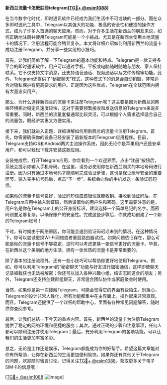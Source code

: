 **新西兰流量卡怎麽註冊telegram[[TG💪+ @esim1088](https://t.me/s/esim1088)]**

在当今数字化时代，即时通讯软件已经成为我们生活中不可或缺的一部分。而在众多即时通讯工具中，Telegram以其强大的功能、极高的安全性和便捷的操作方式，成为了许多人首选的聊天应用。然而，对于许多生活在新西兰的朋友来说，如何正确地注册并使用Telegram可能是一个小挑战。尤其是在新西兰使用本地流量卡的情况下，注册流程可能会稍显复杂。本文将详细介绍如何利用新西兰的流量卡成功注册Telegram，并分享一些实用的小技巧。

首先，让我们简单了解一下Telegram的基本功能和特点。Telegram是一款支持多平台的即时通讯软件，用户可以通过手机、平板或电脑随时随地与朋友、家人保持联系。它不仅支持文字消息，还支持语音通话、视频通话以及文件传输等功能。此外，Telegram还提供了“秘密聊天”模式，这种模式下的消息会自动销毁，非常适合对隐私保护有更高要求的用户。正是因为这些优点，Telegram在全球范围内拥有大量忠实用户。

那么，为什么选择新西兰的流量卡来注册Telegram呢？这主要是因为新西兰的网络环境相对稳定且速度较快，这对于需要频繁接收和发送信息的Telegram来说非常重要。同时，新西兰的流量套餐通常比较灵活，可以根据个人需求选择适合自己的流量包，既经济实惠又方便实用。

接下来，我们就进入正题，详细讲解如何用新西兰的流量卡注册Telegram。首先，你需要确保你的设备已经安装了最新版本的Telegram应用程序。目前，Telegram支持iOS和Android两大主流操作系统，因此无论你是苹果用户还是安卓用户，都可以轻松下载并安装这款应用。

安装完成后，打开Telegram应用，你会看到一个欢迎界面。点击“注册”按钮后，系统会提示你输入手机号码。在这里，请务必使用你在新西兰购买的本地号码进行注册。因为只有通过本地号码才能顺利完成验证步骤，这也是保证账号安全的重要环节。输入完手机号码后，点击“下一步”，系统会向你的手机发送一条验证码短信。

如果你的流量卡信号良好，验证码短信应该很快就能收到。接收到验证码后，在Telegram应用中输入验证码，然后设置你的用户名和密码。这里需要注意的是，用户名是你在Telegram上的公开身份标识，建议选择一个简单易记的名字。而密码则要足够复杂，以确保账户的安全性。完成这些步骤后，你就成功创建了一个新的Telegram账号！

不过，有时候由于网络原因，你可能会遇到验证码迟迟未到的情况。在这种情况下，你可以尝试更换Wi-Fi网络或者重启路由器试试。如果问题依旧存在，那么可能是你的流量卡信号不够稳定，这时可以考虑更换一张信号更好的流量卡。毕竟，在新西兰这个美丽的地方生活，拥有一张优质的流量卡是非常重要的。

除了基本的注册流程外，还有一些小技巧可以帮助你更好地使用Telegram。例如，你可以利用Telegram的“秘密聊天”功能与好友进行加密通信，这样即使聊天记录被截获也无法被解密；你还可以加入各种兴趣小组，结识志同道合的朋友；另外，Telegram还支持创建群组聊天，非常适合团队协作或家庭聚会时使用。

当然，如果你是第一次接触Telegram，可能会觉得它的界面有些陌生。别担心，Telegram的设计非常人性化，所有功能都集中在主界面上，操作起来非常直观。而且，Telegram还提供了一个详细的帮助中心，里面有各种常见问题解答，随时供你查阅参考。

最后，让我们总结一下今天的重点内容。首先，新西兰的流量卡为注册Telegram提供了稳定的网络环境和便捷的服务；其次，通过正确的步骤和注意事项，任何人都可以顺利注册并使用Telegram；最后，充分利用Telegram的各项功能，可以让我们的生活更加丰富多彩。

总之，无论是工作还是娱乐，Telegram都能成为你的好帮手。希望这篇文章能对你有所帮助，让你在新西兰的生活更加便利愉快。如果你还有其他关于Telegram的问题，欢迎随时留言讨论。记得关注[TG💪+ @esim1088](https://t.me/s/esim1088)，获取更多关于电子SIM卡的信息哦！

[[TG💪+ @esim1088](https://t.me/s/esim1088) ![Image](https://i.postimg.cc/4NQfJmqS/Snipaste-2025-05-13-00-14-12.png)]